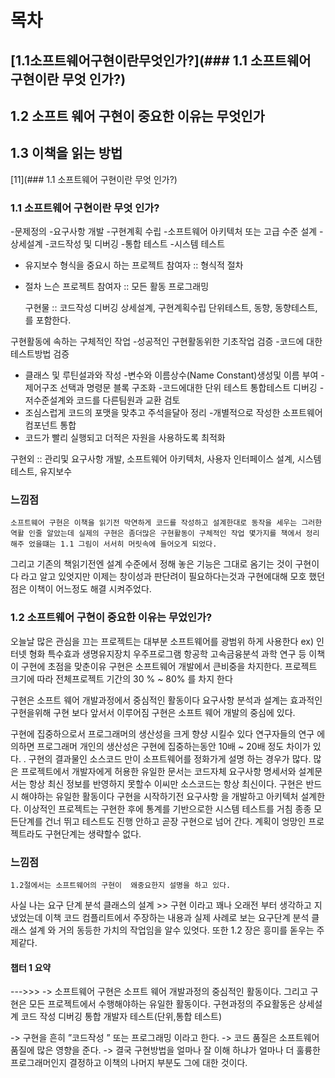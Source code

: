 # 목차
## [1.1소프트웨어구현이란무엇인가?](### 1.1 소프트웨어 구현이란 무엇 인가?)
## 1.2  소프트 웨어 구현이 중요한 이유는 무엇인가
## 1.3 이책을 읽는 방법


[11](### 1.1 소프트웨어 구현이란 무엇 인가?)

### 1.1 소프트웨어 구현이란 무엇 인가?
  
-문제정의
-요구사항 개발
-구현계획 수립
-소프트웨어 아키텍처 또는 고급 수준 설계
-상세설계
-코드작성 및 디버깅
-통합 테스트
-시스템 테스트
- 유지보수 형식을 중요시 하는 프로젝트 참여자  :: 형식적 절차
- 절차 느슨 프로젝트 참여자 :: 모든 활동 프로그래밍

  구현물 :: 코드작성 디버깅
    상세설계, 구현계획수립 단위테스트, 동향, 동향테스트, 를 포함한다.

구현활동에 속하는 구체적인 작업
	-성공적인 구현활동위한 기초작업 검증
-코드에 대한 테스트방법 검증
- 클래스 및 루틴설과와 작성
-변수와 이름상수(Name Constant)생성및 이름 부여 
-제어구조 선택과 명령문 블록 구조화
-코드에대한 단위 테스트 통합테스트 디버깅
-저수준설계와 코드를 다른팀원과 교환 검토
- 조심스럽게 코드의 포맷을 맞추고 주석을달아 정리
-개별적으로 작성한 소프트웨어 컴포넌트 통합
- 코드가 빨리 실행되고 더적은 자원을 사용하도록 최적화


구현외 :: 관리및 요구사항 개발,  소프트웨어 아키텍처, 사용자 인터페이스 설계, 
시스템 테스트, 유지보수




### 느낌점
	소프트웨어 구현은 이책을 읽기전 막연하게 코드를 작성하고 설계한대로 동작을 세우는 그러한 역활 인줄 알았는데 실제의 구현은 좀더많은 구현활동이 구체적인 작업 몇가지를 책에서 정리 해주 었을떄는 1.1 그림이 서서히 머릿속에 들어오게 되었다.
  그리고 기존의 책읽기전엔 설계 수준에서 정해 놓은 기능은 그대로 옴기는 것이 구현이다 라고 알고 있엇지만 이제는 창이성과 판단려이 필요하다는것과 구현에대해 모호 했던 점은 이책이 어느정도 해결 시켜주었다.


### 1.2 소프트웨어 구현이 중요한 이유는 무었인가?

오늘날 많은 관심을 끄는 프로젝트는 대부분 소프트웨어를 광범위 하게 사용한다
 ex) 인터넷 형화 특수효과 생명유지장치 우주프로그램 항공학 고속금융분석 과학 연구 등
이책이 구현에 초점을 맞춘이유 
구현은 소프트웨어 개발에서 큰비중을 차지한다.
프로젝트 크기에 따라 전체프로젝트 기간의 30 % ~   80% 를 차지 한다

구현은 소프트 웨어  개발과정에서 중심적인 활동이다
요구사항 분석과 설계는 효과적인 구현을위해 구현 보다 앞서서 이루어짐
구현은 소프트 웨어 개발의 중심에 있다.

구현에 집중하으로서 프로그래머의 생산성을 크게 향샹 시킬수 있다
연구자들의 연구 에 의하면 프로그래머 개인의 생산성은 구현에 집중하는동안 10배  ~ 20배 정도 차이가 있다.
.
구현의 결과물인 소스코드 만이 소프트웨어를 정화가게 설명 하는 경우가 많다.
많은 프로젝트에서 개발자에게 허용한 유일한 문서는 코드자체
요구사항 명세서와 설계문서는 항상 최신 정보를 반영하지 못할수 이씨만 소스코드는 항상 최신이다.
구현은 반드시 해야하는 유일한 활동이다
구현을 시작하기전 요구사항 을 개발하고 아키텍처 설계한다.
이상적인 프로젝트는 구현한 후에 통계를 기반으로한 시스템 테스트를 거침
종종 모든단계를 건너 뛰고 테스트도 진행 안하고 곧장 구현으로 넘어 간다.
계획이 엉망인 프로젝트라도 구현단계는 생략할수 없다.

### 느낌점
	1.2절에서는 소프트웨어의 구현이  왜중요한지 설명을 하고 있다.
사실 나는 요구 단계 분석 클래스의 설계  >> 구현 이라고 꽤나 오래전 부터 생각하고 지냈었는데 이책 코드 컴플리트에서 주장하는 내용과 실제 사례로 보는 요구단계 분석
클래스 설계 와 거의 동등한 가치의 작업임을 알수 있엇다. 또한 1.2 장은 흥미를 돋우는 주제같다.





#### 챕터 1 요약 


--->>>
-> 소프트웨어 구현은 소프트 웨어 개발과정의 중심적인 활동이다. 그리고
구현은 모든 프로젝트에서 수행해야하는 유일한 활동이다.
구현과정의 주요활동은 상세설계 코드 작성 디버깅 통합 개발자 테스트(단위,통합 테스트)

-> 구현을 흔히 ”코드작성 ” 또는 프로그래밍 이라고 한다.
-> 코드 품질은 소프트웨어 품질에 많은 영향을 준다.
-> 결국 구현방법을 얼마나 잘 이해 하냐가 얼마나 더 훌륭한 프로그래머인지 결정하고 이책의 나머지 부분도 그에 대한 것이다.
